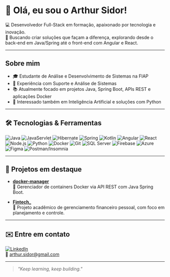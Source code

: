 # 👋 Olá, eu sou o Arthur Sidor!

💻 Desenvolvedor Full-Stack em formação, apaixonado por tecnologia e inovação.  
🎯 Buscando criar soluções que façam a diferença, explorando desde o back-end em Java/Spring até o front-end com Angular e React.

---

##  Sobre mim

- 🎓 Estudante de Análise e Desenvolvimento de Sistemas na FIAP
- 💼 Experiência com Suporte e Análise de Sistemas
- 📚 Atualmente focado em projetos Java, Spring Boot, APIs REST e aplicações Docker
- 🧠 Interessado também em Inteligência Artificial e soluções com Python

---

## 🛠️ Tecnologias & Ferramentas

![Java](https://img.shields.io/badge/-Java-007396?style=flat&logo=java)
![JavaServlet](https://img.shields.io/badge/-JavaServlet-007396?style=flat&logo=Servlet)
![Hibernate](https://img.shields.io/badge/-Hibernate-007396?style=flat&logo=Hibernate)
![Spring](https://img.shields.io/badge/-Spring%20Boot-6DB33F?style=flat&logo=springboot)
![Kotlin](https://img.shields.io/badge/-Kotlin-007396?style=flat&logo=Kotlin)
![Angular](https://img.shields.io/badge/-Angular-DD0031?style=flat&logo=angular)
![React](https://img.shields.io/badge/-React-DD0031?style=flat&logo=React)
![Node.js](https://img.shields.io/badge/-Node.js-339933?style=flat&logo=node.js)
![Python](https://img.shields.io/badge/-Python-3776AB?style=flat&logo=python)
![Docker](https://img.shields.io/badge/-Docker-2496ED?style=flat&logo=docker)
![Git](https://img.shields.io/badge/-Git-F05032?style=flat&logo=git)
![SQL Server](https://img.shields.io/badge/-T--SQL-CC2927?style=flat&logo=microsoftsqlserver)
![Firebase](https://img.shields.io/badge/-Firebase-CC2927?style=flat&logo=Firebase)
![Azure](https://img.shields.io/badge/-Azure-CC2927?style=flat&logo=Azure)
![Figma](https://img.shields.io/badge/-Figma-F05032?style=flat&logo=Figma)
![Postman/Insomnia](https://img.shields.io/badge/-Postman/Insomnia-DD0031?style=flat&logo)

---

## 📂 Projetos em destaque

- [**docker-manager**](https://github.com/Arthur-Sidor/docker-manager)  
  🔧 Gerenciador de containers Docker via API REST com Java Spring Boot.

- [**Fintech_**](https://github.com/Arthur-Sidor/Fintech_)  
  💸 Projeto acadêmico de gerenciamento financeiro pessoal, com foco em planejamento e controle.

---

## ✉️ Entre em contato

[![LinkedIn](https://img.shields.io/badge/-LinkedIn-0077B5?style=flat&logo=linkedin)](https://linkedin.com/in/arthur-sidor)  
📧 arthur.sidor@gmail.com

---

> _"Keep learning, keep building."_

